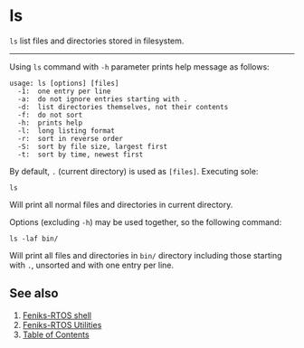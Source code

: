 # ls

`ls` list files and directories stored in filesystem.

---

Using `ls` command with `-h` parameter prints help message as follows:

```console
usage: ls [options] [files]
  -1:  one entry per line
  -a:  do not ignore entries starting with .
  -d:  list directories themselves, not their contents
  -f:  do not sort
  -h:  prints help
  -l:  long listing format
  -r:  sort in reverse order
  -S:  sort by file size, largest first
  -t:  sort by time, newest first
```

By default, `.` (current directory) is used as `[files]`. Executing sole:

```console
ls
```

Will print all normal files and directories in current directory.

Options (excluding `-h`) may be used together, so the following command:

```console
ls -laf bin/
```

Will print all files and directories in `bin/` directory including those starting with `.`, unsorted and with one entry
per line.

## See also

1. [Feniks-RTOS shell](../index.md)
2. [Feniks-RTOS Utilities](../../index.md)
3. [Table of Contents](../../../index.md)
